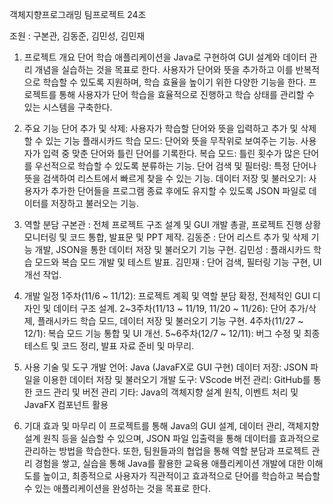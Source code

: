 객체지향프로그래밍 팀프로젝트 24조 

조원 : 구본관, 김동준, 김민성, 김민재

1. 프로젝트 개요
단어 학습 애플리케이션을 Java로 구현하여 GUI 설계와 데이터 관리 개념을 실습하는 것을 목표로 한다. 
사용자가 단어와 뜻을 추가하고 이를 반복적으로 학습할 수 있도록 지원하며, 학습 효율을 높이기 위한 다양한 기능을 한다.
프로젝트를 통해 사용자가 단어 학습을 효율적으로 진행하고 학습 상태를 관리할 수 있는 시스템을 구축한다.

2. 주요 기능
단어 추가 및 삭제: 사용자가 학습할 단어와 뜻을 입력하고 추가 및 삭제할 수 있는 기능
플래시카드 학습 모드: 단어와 뜻을 무작위로 보여주는 기능. 사용자가 입력 중 맞춘 단어와 틀린 단어를 기록한다.
복습 모드: 틀린 횟수가 많은 단어를 우선적으로 학습할 수 있도록 분류하는 기능.
단어 검색 및 필터링: 특정 단어나 뜻을 검색하여 리스트에서 빠르게 찾을 수 있는 기능.
데이터 저장 및 불러오기: 사용자가 추가한 단어들을 프로그램 종료 후에도 유지할 수 있도록 JSON 파일로 데이터를 저장하고 불러오는 기능.

3. 역할 분담
구본관 : 전체 프로젝트 구조 설계 및 GUI 개발 총괄, 프로젝트 진행 상황 모니터링 및 코드 통합, 발표문 및 PPT 제작.
김동준 : 단어 리스트 추가 및 삭제 기능 개발, JSON을 통한 데이터 저장 및 불러오기 기능 구현.
김민성 : 플래시카드 학습 모드와 복습 모드 개발 및 테스트 발표.
김민재 : 단어 검색, 필터링 기능 구현, UI 개선 작업.

4. 개발 일정
1주차(11/6 ~ 11/12): 프로젝트 계획 및 역할 분담 확정, 전체적인 GUI 디자인 및 데이터 구조 설계.
2~3주차(11/13 ~ 11/19, 11/20 ~ 11/26): 단어 추가/삭제, 플래시카드 학습 모드, 데이터 저장 및 불러오기 기능 구현.
4주차(11/27 ~ 12/1): 복습 모드 기능 통합 및 UI 개선.
5~6주차(12/7 ~ 12/11): 버그 수정 및 최종 테스트 및 코드 정리, 발표 자료 준비 및 마무리.

5. 사용 기술 및 도구
개발 언어: Java (JavaFX로 GUI 구현)
데이터 저장: JSON 파일을 이용한 데이터 저장 및 불러오기
개발 도구: VScode
버전 관리: GitHub를 통한 코드 관리 및 버전 관리
기타: Java의 객체지향 설계 원칙, 이벤트 처리 및 JavaFX 컴포넌트 활용

6. 기대 효과 및 마무리
이 프로젝트를 통해 Java의 GUI 설계, 데이터 관리, 객체지향 설계 원칙 등을 실습할 수 있으며, 
JSON 파일 입출력을 통해 데이터를 효과적으로 관리하는 방법을 학습한다. 또한, 팀원들과의 협업을 통해 역할 분담과 프로젝트 관리 경험을 쌓고, 
실습을 통해 Java를 활용한 교육용 애플리케이션 개발에 대한 이해도를 높이고, 
최종적으로 사용자가 직관적이고 효과적으로 단어를 학습하고 복습할 수 있는 애플리케이션을 완성하는 것을 목표로 한다.